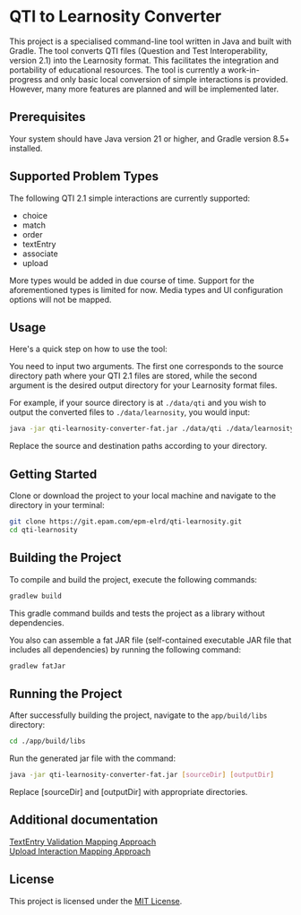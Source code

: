 # QTI to Learnosity Converter

This project is a specialised command-line tool written in Java and built with Gradle. The tool converts QTI files
(Question and Test Interoperability, version 2.1) into the Learnosity format. This facilitates the integration and
portability of educational resources. The tool is currently a work-in-progress and only basic local conversion of
simple interactions is provided. However, many more features are planned and will be implemented later.

## Prerequisites

Your system should have Java version 21 or higher, and Gradle version 8.5+ installed.

## Supported Problem Types

The following QTI 2.1 simple interactions are currently supported:
- choice
- match
- order
- textEntry
- associate
- upload

More types would be added in due course of time. Support for the aforementioned types is limited for now. Media types
and UI configuration options will not be mapped.

## Usage

Here's a quick step on how to use the tool:

You need to input two arguments. The first one corresponds to the source directory path where your QTI 2.1 files are
stored, while the second argument is the desired output directory for your Learnosity format files.

For example, if your source directory is at `./data/qti` and you wish to output the converted files
to `./data/learnosity`, you would input:

```sh
java -jar qti-learnosity-converter-fat.jar ./data/qti ./data/learnosity
```

Replace the source and destination paths according to your directory.

## Getting Started

Clone or download the project to your local machine and navigate to the directory in your terminal:

```sh
git clone https://git.epam.com/epm-elrd/qti-learnosity.git
cd qti-learnosity
```

## Building the Project

To compile and build the project, execute the following commands:

```sh
gradlew build
```

This gradle command builds and tests the project as a library without dependencies.

You also can assemble a fat JAR file (self-contained executable JAR file that includes all dependencies)
by running the following command:

```sh
gradlew fatJar
```

## Running the Project

After successfully building the project, navigate to the `app/build/libs` directory:

```sh
cd ./app/build/libs
```

Run the generated jar file with the command:

```sh
java -jar qti-learnosity-converter-fat.jar [sourceDir] [outputDir]
```

Replace [sourceDir] and [outputDir] with appropriate directories.

## Additional documentation

[TextEntry Validation Mapping Approach](docs/textentry-to-closetext-mapping.md)  
[Upload Interaction Mapping Approach](docs/upload-interaction-approach.md)

## License

This project is licensed under the [MIT License](./LICENSE.md).
